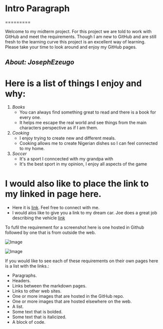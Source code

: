 # Intro Paragraph
=========

Welcome to my midterm project. For this project we are told to work with GitHub and meet the requirements. Though I am new to GitHub and are still fresh to the learning curve this project is an excellent way of learning. Please take your time to look around and enjoy my GitHub pages.

_About: JosephEzeugo_
 --------------------
    
    
 # Here is a list of things I enjoy and why:

  1. _Books_
     * You can always find something great to read and there is a book for every one.
     * It helps me escape the real world and see things from the main characters perspective as if I am them.
  2. _Cooking_
     * I enjoy trying to create new and different meals.
     * Cooking allows me to create Nigerian dishes so I can feel connected to my home.
  3. _Soccer_
     * It's a sport I conncected with my grandpa with
     * It's the best sport in my opinion, I enjoy all aspects of the game


# I would also like to place the link to my linked in page here. 
 * Here it is [link](https://www.linkedin.com/in/joseph-ezeugo-705420222/). Feel free to connect with me.
 * I would alos like to give you a link to my dream car. Joe does a great job describing the vehicle [link](https://www.youtube.com/watch?v=6W4Kf8LxGsE) 


To fufil the requirement for a screenshot here is one hosted in Github followed by one that is from outside the web.
  
  ![Image](https://github.com/KingEzeugo/Midterm/issues/1#issue-1419086282)
  
  ![Image](https://st.depositphotos.com/1146092/2514/i/450/depositphotos_25143517-stock-photo-cool-dog.jpg)
  
 If you would like to see each of these requirements on their own pages here is a list with the links.:
   * Paragraphs.
   * Headers.
   * Links between the markdown pages.
   * Links to other web sites.
   * One or more images that are hosted in the GitHub repo.
   * One or more images that are hosted elsewhere on the web.
   * A list.
   * Some text that is bolded.
   * Some text that is italicized.
   * A block of code.
